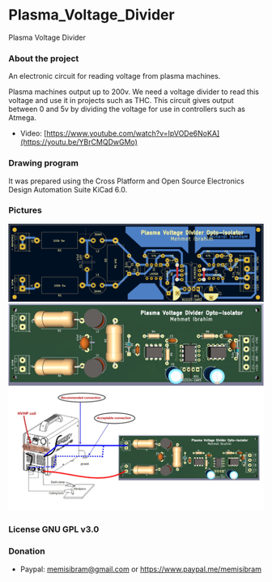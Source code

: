 # Plasma_Voltage_Divider
Plasma Voltage Divider

### About the project
An electronic circuit for reading voltage from plasma machines.

Plasma machines output up to 200v. We need a voltage divider to read this voltage and use it in projects such as THC. This circuit gives output between 0 and 5v by dividing the voltage for use in controllers such as Atmega.

 - Video: [https://www.youtube.com/watch?v=IpVODe6NoKA](https://youtu.be/YBrCMQDwGMo)

### Drawing program
It was prepared using the Cross Platform and Open Source Electronics Design Automation Suite KiCad 6.0.

### Pictures

![Plasma Voltage Divider Image1](https://github.com/memisibram/Plasma_Voltage_Divider/blob/main/image1.png)
![Plasma Voltage Divider Image2](https://github.com/memisibram/Plasma_Voltage_Divider/blob/main/image2.png)
![Plasma Voltage Divider Image3](https://github.com/memisibram/Plasma_Voltage_Divider/blob/main/Connection.jpg)

### License GNU GPL v3.0

### Donation

  -  Paypal: memisibram@gmail.com or https://www.paypal.me/memisibram
